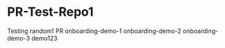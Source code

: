 # PR-Test-Repo1





Testing random1 PR
onboarding-demo-1
onboarding-demo-2
onboarding-demo-3
demo123
